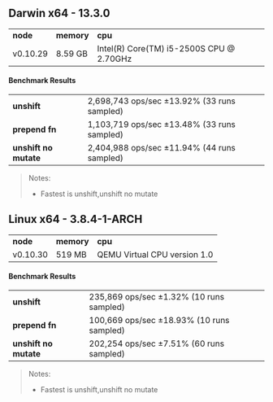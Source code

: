 Darwin x64 - 13.3.0
-----

<table><tr><td><b>node</b></td><td><b>memory</b></td><td><b>cpu</b></td></tr><tr><td>v0.10.29</td><td>8.59 GB</td><td>Intel(R) Core(TM) i5-2500S CPU @ 2.70GHz</td></tr></table>

#### Benchmark Results ####

<table><tr><td><b>unshift</b></td><td>2,698,743 ops/sec ±13.92% (33 runs sampled)</td></tr><tr><td><b>prepend fn</b></td><td>1,103,719 ops/sec ±13.48% (33 runs sampled)</td></tr><tr><td><b>unshift no mutate</b></td><td>2,404,988 ops/sec ±11.94% (44 runs sampled)</td></tr></table>

> Notes:
> - Fastest is unshift,unshift no mutate

Linux x64 - 3.8.4-1-ARCH
-----

<table><tr><td><b>node</b></td><td><b>memory</b></td><td><b>cpu</b></td></tr><tr><td>v0.10.30</td><td>519 MB</td><td>QEMU Virtual CPU version 1.0</td></tr></table>

#### Benchmark Results ####

<table><tr><td><b>unshift</b></td><td>235,869 ops/sec ±1.32% (10 runs sampled)</td></tr><tr><td><b>prepend fn</b></td><td>100,669 ops/sec ±18.93% (10 runs sampled)</td></tr><tr><td><b>unshift no mutate</b></td><td>202,254 ops/sec ±7.51% (60 runs sampled)</td></tr></table>

> Notes:
> - Fastest is unshift,unshift no mutate

